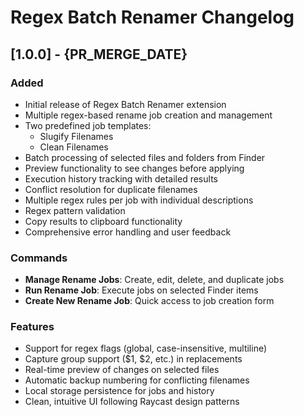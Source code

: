 # Regex Batch Renamer Changelog

## [1.0.0] - {PR_MERGE_DATE}

### Added
- Initial release of Regex Batch Renamer extension
- Multiple regex-based rename job creation and management
- Two predefined job templates:
  - Slugify Filenames
  - Clean Filenames
- Batch processing of selected files and folders from Finder
- Preview functionality to see changes before applying
- Execution history tracking with detailed results
- Conflict resolution for duplicate filenames
- Multiple regex rules per job with individual descriptions
- Regex pattern validation
- Copy results to clipboard functionality
- Comprehensive error handling and user feedback

### Commands
- **Manage Rename Jobs**: Create, edit, delete, and duplicate jobs
- **Run Rename Job**: Execute jobs on selected Finder items
- **Create New Rename Job**: Quick access to job creation form

### Features
- Support for regex flags (global, case-insensitive, multiline)
- Capture group support ($1, $2, etc.) in replacements
- Real-time preview of changes on selected files
- Automatic backup numbering for conflicting filenames
- Local storage persistence for jobs and history
- Clean, intuitive UI following Raycast design patterns 